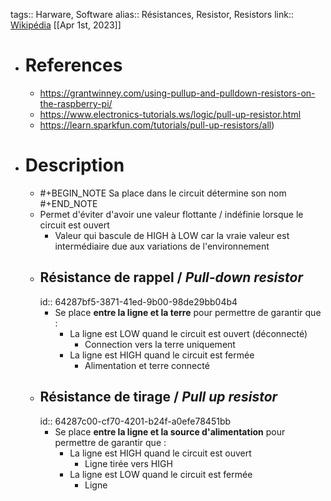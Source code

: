 tags:: Harware, Software
alias:: Résistances, Resistor, Resistors 
link:: [Wikipédia](https://en.wikipedia.org/wiki/Resistor)
[[Apr 1st, 2023]]

- # References
	- https://grantwinney.com/using-pullup-and-pulldown-resistors-on-the-raspberry-pi/
	- https://www.electronics-tutorials.ws/logic/pull-up-resistor.html
	- https://learn.sparkfun.com/tutorials/pull-up-resistors/all)
- # Description
	- #+BEGIN_NOTE
	  Sa place dans le circuit détermine son nom
	  #+END_NOTE
	- Permet d'éviter d'avoir une valeur flottante / indéfinie lorsque le circuit est ouvert
		- Valeur qui bascule de HIGH à LOW car la vraie valeur est intermédiaire due aux variations de l'environnement
	- ## Résistance de rappel / *Pull-down resistor*
	  id:: 64287bf5-3871-41ed-9b00-98de29bb04b4
		- Se place **entre la ligne et la terre** pour permettre de garantir que :
			- La ligne est LOW quand le circuit est ouvert (déconnecté)
				- Connection vers la terre uniquement
			- La ligne est HIGH quand le circuit est fermée
				- Alimentation et terre connecté
	- ## Résistance de tirage / *Pull up resistor*
	  id:: 64287c00-cf70-4201-b24f-a0efe78451bb
		- Se place **entre la ligne et la source d'alimentation**  pour permettre de garantir que :
			- La ligne est HIGH quand le circuit est ouvert
				- Ligne tirée vers HIGH
			- La ligne est LOW quand le circuit est fermée
				- Ligne